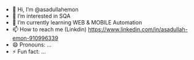 - 👋 Hi, I’m @asadullahemon
- 👀 I’m interested in SQA
- 🌱 I’m currently learning WEB & MOBILE Automation
- 📫 How to reach me  (Linkdin)  https://www.linkedin.com/in/asadullah-emon-910996339
- 😄 Pronouns: ...
- ⚡ Fun fact: ...

<!---
asadullahemon/asadullahemon is a ✨ special ✨ repository because its `README.md` (this file) appears on your GitHub profile.
You can click the Preview link to take a look at your changes.
--->
